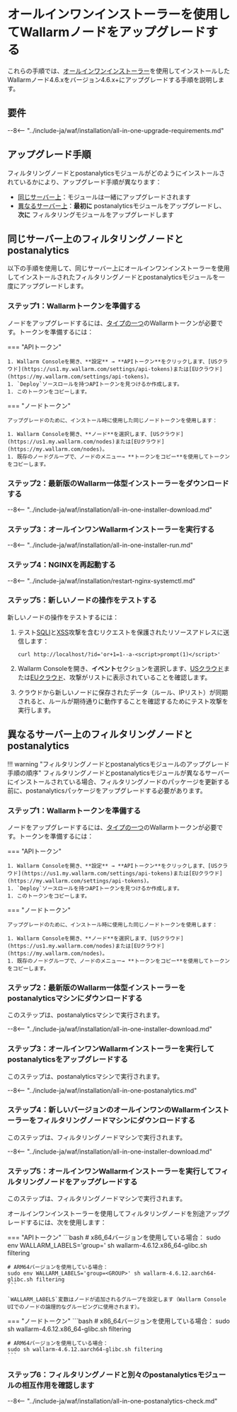 [statistics-service-all-parameters]:        ../admin-en/configure-statistics-service.md
[img-attacks-in-interface]:                 ../images/admin-guides/test-attacks-quickstart.png
[tarantool-status]:                         ../images/tarantool-status.png
[configure-proxy-balancer-instr]:           ../admin-en/configuration-guides/access-to-wallarm-api-via-proxy.md
[sqli-attack-docs]:                         ../attacks-vulns-list.md#sql-injection
[xss-attack-docs]:                          ../attacks-vulns-list.md#crosssite-scripting-xss

# オールインワンインストーラーを使用してWallarmノードをアップグレードする

これらの手順では、[オールインワンインストーラー](../installation/nginx/all-in-one.md)を使用してインストールしたWallarmノード4.6.xをバージョン4.6.x+にアップグレードする手順を説明します。

## 要件

--8<-- "../include-ja/waf/installation/all-in-one-upgrade-requirements.md"

## アップグレード手順

フィルタリングノードとpostanalyticsモジュールがどのようにインストールされているかにより、アップグレード手順が異なります：

* [同じサーバー上](#filtering-node-and-postanalytics-on-the-same-server)：モジュールは一緒にアップグレードされます
* [異なるサーバー上](#filtering-node-and-postanalytics-on-different-servers)：**最初に** postanalyticsモジュールをアップグレードし、**次に** フィルタリングモジュールをアップグレードします

## 同じサーバー上のフィルタリングノードとpostanalytics

以下の手順を使用して、同じサーバー上にオールインワンインストーラーを使用してインストールされたフィルタリングノードとpostanalyticsモジュールを一度にアップグレードします。

### ステップ1：Wallarmトークンを準備する

ノードをアップグレードするには、[タイプの一つ](../user-guides/nodes/nodes.md#api-and-node-tokens-for-node-creation)のWallarmトークンが必要です。トークンを準備するには：

=== "APIトークン"

    1. Wallarm Consoleを開き、**設定** → **APIトークン**をクリックします、[USクラウド](https://us1.my.wallarm.com/settings/api-tokens)または[EUクラウド](https://my.wallarm.com/settings/api-tokens)。
    1. `Deploy`ソースロールを持つAPIトークンを見つけるか作成します。
    1. このトークンをコピーします。

=== "ノードトークン"

    アップグレードのために、インストール時に使用した同じノードトークンを使用します：

    1. Wallarm Consoleを開き、**ノード**を選択します、[USクラウド](https://us1.my.wallarm.com/nodes)または[EUクラウド](https://my.wallarm.com/nodes)。
    1. 既存のノードグループで、ノードのメニュー→ **トークンをコピー**を使用してトークンをコピーします。

### ステップ2：最新版のWallarm一体型インストーラーをダウンロードする

--8<-- "../include-ja/waf/installation/all-in-one-installer-download.md"

### ステップ3：オールインワンWallarmインストーラーを実行する

--8<-- "../include-ja/waf/installation/all-in-one-installer-run.md"

### ステップ4：NGINXを再起動する

--8<-- "../include-ja/waf/installation/restart-nginx-systemctl.md"

### ステップ5：新しいノードの操作をテストする

新しいノードの操作をテストするには：

1. テスト[SQLI][sqli-attack-docs]と[XSS][xss-attack-docs]攻撃を含むリクエストを保護されたリソースアドレスに送信します：

    ```
    curl http://localhost/?id='or+1=1--a-<script>prompt(1)</script>'
    ```

1. Wallarm Consoleを開き、**イベント**セクションを選択します、[USクラウド](https://us1.my.wallarm.com/search)または[EUクラウド](https://my.wallarm.com/search)、攻撃がリストに表示されていることを確認します。
1. クラウドから新しいノードに保存されたデータ（ルール、IPリスト）が同期されると、ルールが期待通りに動作することを確認するためにテスト攻撃を実行します。

## 異なるサーバー上のフィルタリングノードとpostanalytics

!!! warning "フィルタリングノードとpostanalyticsモジュールのアップグレード手順の順序"
    フィルタリングノードとpostanalyticsモジュールが異なるサーバーにインストールされている場合、フィルタリングノードのパッケージを更新する前に、postanalyticsパッケージをアップグレードする必要があります。

### ステップ1：Wallarmトークンを準備する

ノードをアップグレードするには、[タイプの一つ](../user-guides/nodes/nodes.md#api-and-node-tokens-for-node-creation)のWallarmトークンが必要です。トークンを準備するには：

=== "APIトークン"

    1. Wallarm Consoleを開き、**設定** → **APIトークン**をクリックします、[USクラウド](https://us1.my.wallarm.com/settings/api-tokens)または[EUクラウド](https://my.wallarm.com/settings/api-tokens)。
    1. `Deploy`ソースロールを持つAPIトークンを見つけるか作成します。
    1. このトークンをコピーします。

=== "ノードトークン"

    アップグレードのために、インストール時に使用した同じノードトークンを使用します：

    1. Wallarm Consoleを開き、**ノード**を選択します、[USクラウド](https://us1.my.wallarm.com/nodes)または[EUクラウド](https://my.wallarm.com/nodes)。
    1. 既存のノードグループで、ノードのメニュー→ **トークンをコピー**を使用してトークンをコピーします。

### ステップ2：最新版のWallarm一体型インストーラーをpostanalyticsマシンにダウンロードする

このステップは、postanalyticsマシンで実行されます。

--8<-- "../include-ja/waf/installation/all-in-one-installer-download.md"

### ステップ3：オールインワンWallarmインストーラーを実行してpostanalyticsをアップグレードする

このステップは、postanalyticsマシンで実行されます。

--8<-- "../include-ja/waf/installation/all-in-one-postanalytics.md"

### ステップ4：新しいバージョンのオールインワンのWallarmインストーラーをフィルタリングノードマシンにダウンロードする

このステップは、フィルタリングノードマシンで実行されます。

--8<-- "../include-ja/waf/installation/all-in-one-installer-download.md"

### ステップ5：オールインワンWallarmインストーラーを実行してフィルタリングノードをアップグレードする

このステップは、フィルタリングノードマシンで実行されます。

オールインワンインストーラーを使用してフィルタリングノードを別途アップグレードするには、次を使用します：

=== "APIトークン"
    ```bash
    # x86_64バージョンを使用している場合：
    sudo env WALLARM_LABELS='group=<GROUP>' sh wallarm-4.6.12.x86_64-glibc.sh filtering

    # ARM64バージョンを使用している場合：
    sudo env WALLARM_LABELS='group=<GROUP>' sh wallarm-4.6.12.aarch64-glibc.sh filtering
    ```        

    `WALLARM_LABELS`変数はノードが追加されるグループを設定します（Wallarm Console UIでのノードの論理的なグルーピングに使用されます）。

=== "ノードトークン"
    ```bash
    # x86_64バージョンを使用している場合：
    sudo sh wallarm-4.6.12.x86_64-glibc.sh filtering

    # ARM64バージョンを使用している場合：
    sudo sh wallarm-4.6.12.aarch64-glibc.sh filtering
    ```

### ステップ6：フィルタリングノードと別々のpostanalyticsモジュールの相互作用を確認します

--8<-- "../include-ja/waf/installation/all-in-one-postanalytics-check.md"